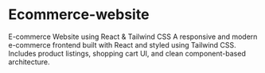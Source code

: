 # Ecommerce-website
E-commerce Website using React &amp; Tailwind CSS A responsive and modern e-commerce frontend built with React and styled using Tailwind CSS. Includes product listings, shopping cart UI, and clean component-based architecture.
